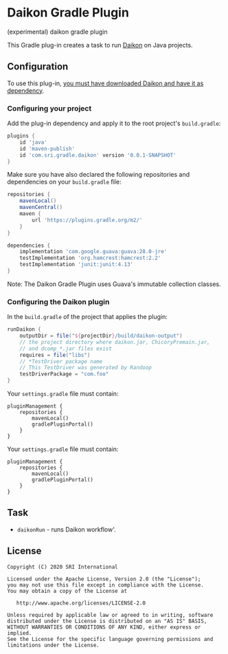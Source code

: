 # Daikon Gradle Plugin
(experimental) daikon gradle plugin

This Gradle plug-in creates a task to run [Daikon](https://plse.cs.washington.edu/daikon/) on Java projects.

## Configuration

To use this plug-in, [you must have downloaded Daikon and have it as dependency](https://plse.cs.washington.edu/daikon/download/).

### Configuring your project

Add the plug-in dependency and apply it to the root project's `build.gradle`:

```groovy
plugins {
    id 'java'
    id 'maven-publish'
    id 'com.sri.gradle.daikon' version '0.0.1-SNAPSHOT'
}
```

Make sure you have also declared the following repositories and dependencies on your `build.gradle` file:

```groovy
repositories {
    mavenLocal()
    mavenCentral()
    maven {
        url 'https://plugins.gradle.org/m2/'
    }
}

dependencies { 
    implementation 'com.google.guava:guava:28.0-jre'
    testImplementation 'org.hamcrest:hamcrest:2.2'
    testImplementation 'junit:junit:4.13'
}
```

Note: The Daikon Gradle Plugin uses Guava's immutable collection classes. 


### Configuring the Daikon plugin

In the `build.gradle` of the project that applies the plugin:

```groovy
runDaikon {
    outputDir = file("${projectDir}/build/daikon-output")
    // the project directory where daikon.jar, ChicoryPremain.jar,
    // and dcomp_*.jar files exist  
    requires = file("libs")
    // *TestDriver package name
    // This TestDriver was generated by Randoop 
    testDriverPackage = "com.foo"
}
```

Your `settings.gradle` file must contain:

```
pluginManagement {
    repositories {
        mavenLocal()
        gradlePluginPortal()
    }
}
```

Your `settings.gradle` file must contain:

```
pluginManagement {
    repositories {
        mavenLocal()
        gradlePluginPortal()
    }
}
```

## Task

* `daikonRun` - runs Daikon workflow'.


## License

    Copyright (C) 2020 SRI International

    Licensed under the Apache License, Version 2.0 (the "License");
    you may not use this file except in compliance with the License.
    You may obtain a copy of the License at

       http://www.apache.org/licenses/LICENSE-2.0

    Unless required by applicable law or agreed to in writing, software
    distributed under the License is distributed on an "AS IS" BASIS,
    WITHOUT WARRANTIES OR CONDITIONS OF ANY KIND, either express or implied.
    See the License for the specific language governing permissions and
    limitations under the License.

